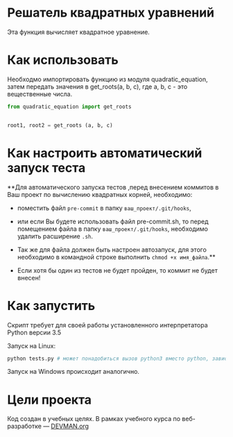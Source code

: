 # Решатель квадратных уравнений

Эта функция вычисляет квадратное уравнение.

# Как использовать

Необходмо импортировать функцию из модуля quadratic_equation, затем передать значения в get_roots(a, b, c), где a, b, c - это вещественные числа.

```python
from quadratic_equation import get_roots


root1, root2 = get_roots (a, b, c)
```

# Как настроить автоматический запуск теста

**Для автоматического запуска тестов ,перед внесением коммитов в Ваш проект по вычислению квадратных корней, необходимо:
 -  поместить файл `pre-commit` в папку `ваш_проект/.git/hooks`,

 - или если Вы будете использовать файл pre-commit.sh, то перед помещением файла в папку `ваш_проект/.git/hooks`, необходимо удалить расширение `.sh`.
 - Так же для файла должен быть настроен автозапуск,  для этого необходимо в командной строке выполнить `chmod +x имя_файла`.**

  - Если хотя бы один из тестов не будет пройден, то коммит не будет внесен!

# Как запустить

Скрипт требует для своей работы установленного интерпретатора Python версии 3.5

Запуск на Linux:

```bash
python tests.py # может понадобиться вызов python3 вместо python, зависит от настроек операционной системы
```

Запуск на Windows происходит аналогично.


# Цели проекта

Код создан в учебных целях. В рамках учебного курса по веб-разработке ― [DEVMAN.org](https://devman.org)
